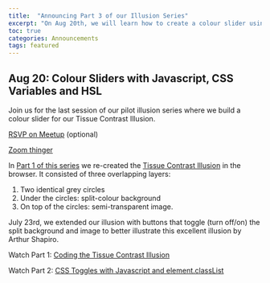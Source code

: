 ```yaml
---
title:  "Announcing Part 3 of our Illusion Series"
excerpt: "On Aug 20th, we will learn how to create a colour slider using Javascript, CSS Variables and HSL."
toc: true
categories: Announcements
tags: featured
---
```

## Aug 20: Colour Sliders with Javascript, CSS Variables and HSL

Join us for the last session of our pilot illusion series where we build a colour slider for our Tissue Contrast Illusion.

[RSVP on Meetup](https://www.meetup.com/pxandpints/events/272560931/) (optional)

[Zoom thinger](https://zoom.us/j/94184243717)

In [Part 1 of this series](https://youtu.be/izoeGPX5vfA) we re-created the [Tissue Contrast Illusion](http://browsertherapy.com/challenges/tissue-contrast/) in the browser. It consisted of three overlapping layers:

1. Two identical grey circles
2. Under the circles: split-colour background
3. On top of the circles: semi-transparent image.

July 23rd, we extended our illusion with buttons that toggle (turn off/on) the split background and image to better illustrate this excellent illusion by Arthur Shapiro.

Watch Part 1: [Coding the Tissue Contrast Illusion](https://youtu.be/izoeGPX5vfA)

Watch Part 2: [CSS Toggles with Javascript and element.classList](https://youtu.be/RqPhROwSkB8)